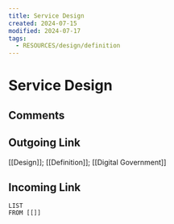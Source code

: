 ```yaml
---
title: Service Design
created: 2024-07-15
modified: 2024-07-17
tags:
  - RESOURCES/design/definition 
---
```

# Service Design
## Comments

## Outgoing Link
[[Design]]; [[Definition]]; [[Digital Government]]
## Incoming Link
```dataview
LIST
FROM [[]]
```
